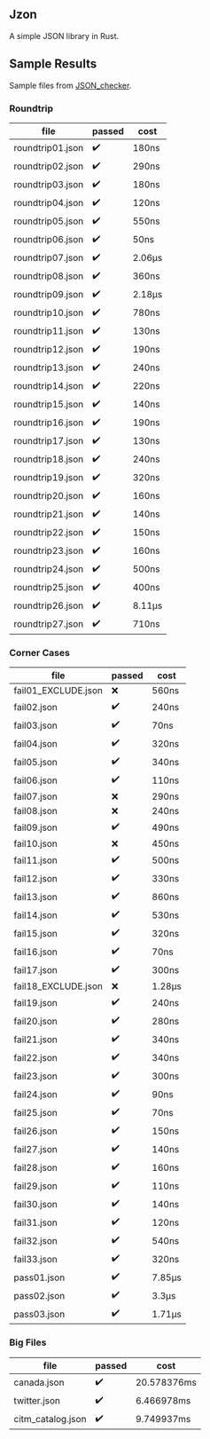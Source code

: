## Jzon
A simple JSON library in Rust.

## Sample Results
Sample files from [JSON\_checker](http://www.json.org/JSON\_checker/).

### Roundtrip
 | file             | passed             | cost   | 
 | ---------------- | ------             | ------ | 
 | roundtrip01.json | :heavy_check_mark: | 180ns  | 
 | roundtrip02.json | :heavy_check_mark: | 290ns  | 
 | roundtrip03.json | :heavy_check_mark: | 180ns  | 
 | roundtrip04.json | :heavy_check_mark: | 120ns  | 
 | roundtrip05.json | :heavy_check_mark: | 550ns  | 
 | roundtrip06.json | :heavy_check_mark: | 50ns   | 
 | roundtrip07.json | :heavy_check_mark: | 2.06µs | 
 | roundtrip08.json | :heavy_check_mark: | 360ns  | 
 | roundtrip09.json | :heavy_check_mark: | 2.18µs | 
 | roundtrip10.json | :heavy_check_mark: | 780ns  | 
 | roundtrip11.json | :heavy_check_mark: | 130ns  | 
 | roundtrip12.json | :heavy_check_mark: | 190ns  | 
 | roundtrip13.json | :heavy_check_mark: | 240ns  | 
 | roundtrip14.json | :heavy_check_mark: | 220ns  | 
 | roundtrip15.json | :heavy_check_mark: | 140ns  | 
 | roundtrip16.json | :heavy_check_mark: | 190ns  | 
 | roundtrip17.json | :heavy_check_mark: | 130ns  | 
 | roundtrip18.json | :heavy_check_mark: | 240ns  | 
 | roundtrip19.json | :heavy_check_mark: | 320ns  | 
 | roundtrip20.json | :heavy_check_mark: | 160ns  | 
 | roundtrip21.json | :heavy_check_mark: | 140ns  | 
 | roundtrip22.json | :heavy_check_mark: | 150ns  | 
 | roundtrip23.json | :heavy_check_mark: | 160ns  | 
 | roundtrip24.json | :heavy_check_mark: | 500ns  | 
 | roundtrip25.json | :heavy_check_mark: | 400ns  | 
 | roundtrip26.json | :heavy_check_mark: | 8.11µs | 
 | roundtrip27.json | :heavy_check_mark: | 710ns  | 

### Corner Cases 
 | file                 | passed             | cost   | 
 | -------------------  | ------             | ------ | 
 | fail01\_EXCLUDE.json | :x:                | 560ns  | 
 | fail02.json          | :heavy_check_mark: | 240ns  | 
 | fail03.json          | :heavy_check_mark: | 70ns   | 
 | fail04.json          | :heavy_check_mark: | 320ns  | 
 | fail05.json          | :heavy_check_mark: | 340ns  | 
 | fail06.json          | :heavy_check_mark: | 110ns  | 
 | fail07.json          | :x:                | 290ns  | 
 | fail08.json          | :x:                | 240ns  | 
 | fail09.json          | :heavy_check_mark: | 490ns  | 
 | fail10.json          | :x:                | 450ns  | 
 | fail11.json          | :heavy_check_mark: | 500ns  | 
 | fail12.json          | :heavy_check_mark: | 330ns  | 
 | fail13.json          | :heavy_check_mark: | 860ns  | 
 | fail14.json          | :heavy_check_mark: | 530ns  | 
 | fail15.json          | :heavy_check_mark: | 320ns  | 
 | fail16.json          | :heavy_check_mark: | 70ns   | 
 | fail17.json          | :heavy_check_mark: | 300ns  | 
 | fail18\_EXCLUDE.json | :x:                | 1.28µs | 
 | fail19.json          | :heavy_check_mark: | 240ns  | 
 | fail20.json          | :heavy_check_mark: | 280ns  | 
 | fail21.json          | :heavy_check_mark: | 340ns  | 
 | fail22.json          | :heavy_check_mark: | 340ns  | 
 | fail23.json          | :heavy_check_mark: | 300ns  | 
 | fail24.json          | :heavy_check_mark: | 90ns   | 
 | fail25.json          | :heavy_check_mark: | 70ns   | 
 | fail26.json          | :heavy_check_mark: | 150ns  | 
 | fail27.json          | :heavy_check_mark: | 140ns  | 
 | fail28.json          | :heavy_check_mark: | 160ns  | 
 | fail29.json          | :heavy_check_mark: | 110ns  | 
 | fail30.json          | :heavy_check_mark: | 140ns  | 
 | fail31.json          | :heavy_check_mark: | 120ns  | 
 | fail32.json          | :heavy_check_mark: | 540ns  | 
 | fail33.json          | :heavy_check_mark: | 320ns  | 
 | pass01.json          | :heavy_check_mark: | 7.85µs | 
 | pass02.json          | :heavy_check_mark: | 3.3µs  | 
 | pass03.json          | :heavy_check_mark: | 1.71µs | 

### Big Files
 | file               | passed             | cost        | 
 | ------------------ | ------------------ | ----------- | 
 | canada.json        | :heavy_check_mark: | 20.578376ms | 
 | twitter.json       | :heavy_check_mark: | 6.466978ms  | 
 | citm\_catalog.json | :heavy_check_mark: | 9.749937ms  | 
